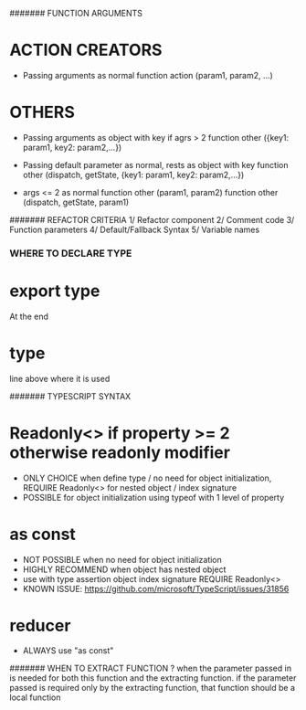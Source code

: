 ####### FUNCTION ARGUMENTS

# ACTION CREATORS

* Passing arguments as normal
function action (param1, param2, ...)

# OTHERS

* Passing arguments as object with key if agrs > 2
function other ({key1: param1, key2: param2,...})

* Passing default parameter as normal, rests as object with key
function other (dispatch, getState, {key1: param1, key2: param2,...})

* args <= 2 as normal
function other (param1, param2)
function other (dispatch, getState, param1)

####### REFACTOR CRITERIA
1/ Refactor component
2/ Comment code
3/ Function parameters
4/ Default/Fallback Syntax
5/ Variable names

### WHERE TO DECLARE TYPE
# export type
At the end
# type
line above where it is used

####### TYPESCRIPT SYNTAX

# Readonly<> if property >= 2 otherwise readonly modifier

* ONLY CHOICE when define type / no need for object initialization, REQUIRE Readonly<> for nested object / index signature
* POSSIBLE for object initialization using typeof with 1 level of property

# as const

* NOT POSSIBLE when no need for object initialization
* HIGHLY RECOMMEND when object has nested object
* use with type assertion object index signature REQUIRE Readonly<>
* KNOWN ISSUE: https://github.com/microsoft/TypeScript/issues/31856

# reducer

* ALWAYS use "as const"

####### WHEN TO EXTRACT FUNCTION ?
when the parameter passed in is needed for both this function and the extracting function.
if the parameter passed is required only by the extracting function, that function should be a local function